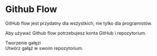 <html>
<body>

<h1>Github Flow</h1>

<p>GitHub flow jest przydatny dla wszystkich, nie tylko dla programistów.</p>
<p>Aby używać Github flow potrzebujesz konta GitHub i repozytorium.</p>
<p>Tworzenie gałęzi <br/> Utwórz gałąź w swoim repozytorium.</p>
<p></p>
</body>
</html>